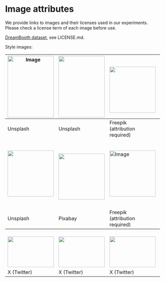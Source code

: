 # Image attributes

We provide links to images and their licenses used in our experiments. Please check a license term of each image before use.

[DreamBooth dataset](https://github.com/google/dreambooth), see LICENSE.md. <br />

Style images:

<table>
<thead>
  <tr>
    <th><img src="https://images.unsplash.com/photo-1637819203905-2294a31391d3?q=80&w=3000&auto=format&fit=crop&ixlib=rb-4.0.3&ixid=M3wxMjA3fDB8MHxwaG90by1wYWdlfHx8fGVufDB8fHx8fA%3D%3D" alt="Image" width="150" height="200"></th>
    <th><img src="https://images.unsplash.com/photo-1634926878768-2a5b3c42f139?ixlib=rb-4.0.3&ixid=M3wxMjA3fDB8MHxwaG90by1wYWdlfHx8fGVufDB8fHx8fA%3D%3D&auto=format&fit=crop&w=912&q=80" width="150" height="200"></th>
    <th><br><img src="https://img.freepik.com/free-psd/three-dimensional-real-estate-icon-mock-up_23-2149729145.jpg?w=996&t=st=1685117577~exp=1685118177~hmac=2d789df87b156c2e5578c8ddb69e4a3b3176206f81b774d9faea7492a4eafc0f" width="150" height="150"></th>
    <th><img src="https://images.unsplash.com/photo-1612760721786-a42eb89aba02?ixlib=rb-4.0.3&ixid=M3wxMjA3fDB8MHxwaG90by1wYWdlfHx8fGVufDB8fHx8fA%3D%3D&auto=format&fit=crop&w=735&q=80" alt="Image" width="150" height="200"></th>
    <th><img src="https://images.unsplash.com/photo-1627229045047-b53784b1c121?q=80&w=1940&auto=format&fit=crop&ixlib=rb-4.0.3&ixid=M3wxMjA3fDB8MHxwaG90by1wYWdlfHx8fGVufDB8fHx8fA%3D%3D" alt="Image" width="150" height="200"></th>
    <th><img src="https://upload.wikimedia.org/wikipedia/commons/thumb/a/aa/Vincent_van_Gogh_-_Self-portrait_with_grey_felt_hat_-_Google_Art_Project.jpg/1024px-Vincent_van_Gogh_-_Self-portrait_with_grey_felt_hat_-_Google_Art_Project.jpg" alt="Image" width="150" height="180"></th>
  </tr>
</thead>
<tbody>
  <tr>
    <td> Unsplash</td>
    <td> Unsplash</td>
    <td>Freepik<br>(attribution <br>required)</td>
    <td> Unsplash</td>
    <td> Unsplash</td>
    <td>Public domain</td>
  </tr>
  <tr>
    <td><img src="https://images.unsplash.com/photo-1636391891394-56a534be9a1b?ixlib=rb-4.0.3&ixid=M3wxMjA3fDB8MHxwaG90by1wYWdlfHx8fGVufDB8fHx8fA%3D%3D&auto=format&fit=crop&w=1160&q=80" width="150" height="150"></td>
    <td><br><img src="https://cdn.pixabay.com/photo/2023/06/05/07/19/einstein-8041625_1280.png" width="150" height="150"></td>
    <td><img src="https://img.freepik.com/free-vector/biophilic-design-workspace-abstract-concept_335657-3081.jpg?w=996&t=st=1685117412~exp=1685118012~hmac=cc89e22bd6dbeb3c2fc06396035863e612149b04ed6dee90791292a7151a4dd2" alt="Image" width="150" height="150"></td>
    <td><br><img src="https://cdn.pixabay.com/photo/2018/01/18/15/45/stub-3090540_1280.jpg" width="150" height="105"></td>
    <td><br><img src="https://images.unsplash.com/photo-1604854574894-1be73ca43cb8?q=80&w=3343&auto=format&fit=crop&ixlib=rb-4.0.3&ixid=M3wxMjA3fDB8MHxwaG90by1wYWdlfHx8fGVufDB8fHx8fA%3D%3D" width="150" height="200"></td>
    <td><img src="https://images.unsplash.com/photo-1637234852730-677079a9d718?ixlib=rb-4.0.3&ixid=M3wxMjA3fDB8MHxwaG90by1wYWdlfHx8fGVufDB8fHx8fA%3D%3D&auto=format&fit=crop&w=735&q=80" width="150" height="200"></td>
  </tr>
  <tr>
    <td> Unsplash</td>
    <td> Pixabay</td>
    <td>Freepik<br>(attribution <br>required)</td>
    <td> Pixabay</td>
    <td> Unsplash</td>
    <td> Unsplash</td>
  </tr>
  <tr>
    <th><br><img src="https://pbs.twimg.com/media/GF4u0LBXAAAe8cw?format=jpg&name=large" width="150" height="100"></th>
    <th><br><img src="https://pbs.twimg.com/media/GFl6onRXsAAg55g?format=jpg&name=large" width="150" height="100"></th>
    <th><br><img src="https://pbs.twimg.com/media/GDunUrhWEAA7p5s?format=jpg&name=large" width="150" height="100"></th>
    <th><br><img src="https://pbs.twimg.com/media/GDzKjQ1WMAAHTox?format=jpg&name=large" width="150" height="100"></th>
    <th><br><img src="https://pbs.twimg.com/media/GDoICjQWwAEhStF?format=jpg&name=large" width="150" height="100"></th>
    <th><br><img src="https://pbs.twimg.com/media/GEi2fK5XQAA8qfX?format=jpg&name=large" width="150" height="100"></th>
  </tr>
  <tr>
    <td> X (Twitter)</td>
    <td> X (Twitter)</td>
    <td> X (Twitter)</td>
    <td> X (Twitter)</td>
    <td> X (Twitter)</td>
    <td> X (Twitter)</td>
  </tr>
</tbody>
</table>
